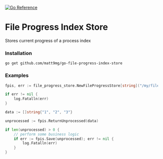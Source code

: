 [![Go Reference](https://pkg.go.dev/badge/github.com/matt9mg/go-file-progress-index-store.svg)](https://pkg.go.dev/github.com/matt9mg/go-file-progress-index-store)

# File Progress Index Store
Stores current progress of a process index

### Installation
```
go get github.com/matt9mg/go-file-progress-index-store
```

### Examples
```go
fpis, err := file_progress_store.NewFileProgressStore[string]("/my/file/location/file.json")

if err != nil {
	log.Fatalln(err)
}

data := []string{"1", "2", "3"}

unprocessed := fpis.ReturnUnprocessed(data)

if len(unprocessed) > 0 {
	// perform some business logic
	if err := fpis.Save(unprocessed); err != nil {
		log.Fatalln(err)
    }
}
```